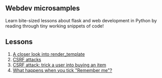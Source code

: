 ## Webdev microsamples

Learn bite-sized lessons about flask and web development in Python by reading through tiny working snippets of code! 

## Lessons

1. [A closer look into render_template](https://github.com/beatobongco/webdev-microexamples/blob/master/wm1-render_template)
2. [CSRF attacks](https://github.com/beatobongco/webdev-microexamples/tree/master/wm2-csrf)
3. [CSRF attack: trick a user into buying an item](https://github.com/beatobongco/webdev-microexamples/tree/master/wm3-csrf_shopping_cart)
4. [What happens when you tick "Remember me"?](https://github.com/beatobongco/webdev-microexamples/tree/master/wm4-remember_me_cookie)

